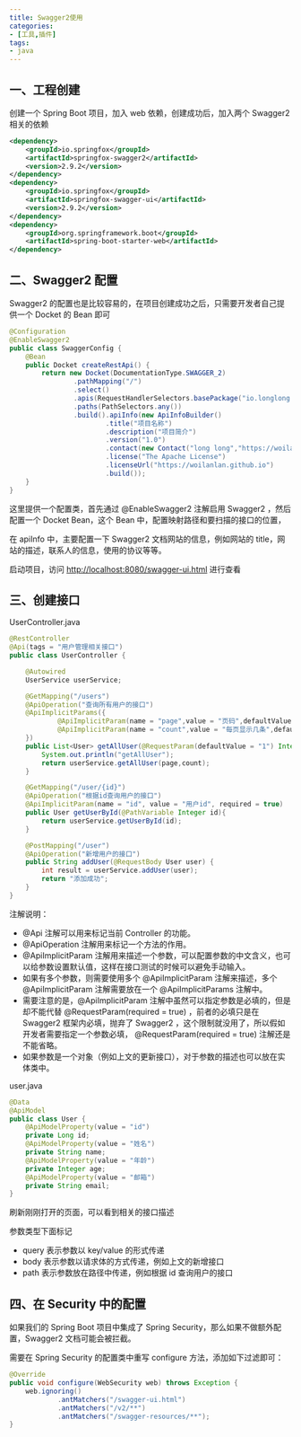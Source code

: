 ```yaml
---
title: Swagger2使用
categories:
- [工具,插件]
tags:
- java
---
```


## 一、工程创建

创建一个 Spring Boot 项目，加入 web 依赖，创建成功后，加入两个 Swagger2 相关的依赖

```xml
<dependency>
    <groupId>io.springfox</groupId>
    <artifactId>springfox-swagger2</artifactId>
    <version>2.9.2</version>
</dependency>
<dependency>
    <groupId>io.springfox</groupId>
    <artifactId>springfox-swagger-ui</artifactId>
    <version>2.9.2</version>
</dependency>
<dependency>
    <groupId>org.springframework.boot</groupId>
    <artifactId>spring-boot-starter-web</artifactId>
</dependency>
```

## 二、Swagger2 配置

Swagger2 的配置也是比较容易的，在项目创建成功之后，只需要开发者自己提供一个 Docket 的 Bean 即可

```java
@Configuration
@EnableSwagger2
public class SwaggerConfig {
    @Bean
    public Docket createRestApi() {
        return new Docket(DocumentationType.SWAGGER_2)
                .pathMapping("/")
                .select()
                .apis(RequestHandlerSelectors.basePackage("io.longlong.controller"))
                .paths(PathSelectors.any())
                .build().apiInfo(new ApiInfoBuilder()
                        .title("项目名称")
                        .description("项目简介")
                        .version("1.0")
                        .contact(new Contact("long long","https://woilanlan.github.io","test@gmail.com"))
                        .license("The Apache License")
                        .licenseUrl("https://woilanlan.github.io")
                        .build());
    }
}
```

这里提供一个配置类，首先通过 @EnableSwagger2 注解启用 Swagger2 ，然后配置一个 Docket Bean，这个 Bean 中，配置映射路径和要扫描的接口的位置，

在 apiInfo 中，主要配置一下 Swagger2 文档网站的信息，例如网站的 title，网站的描述，联系人的信息，使用的协议等等。

启动项目，访问 <http://localhost:8080/swagger-ui.html> 进行查看

## 三、创建接口

UserController.java

```java
@RestController
@Api(tags = "用户管理相关接口")
public class UserController {

    @Autowired
    UserService userService;

    @GetMapping("/users")
    @ApiOperation("查询所有用户的接口")
    @ApiImplicitParams({
            @ApiImplicitParam(name = "page",value = "页码",defaultValue = "1"),
            @ApiImplicitParam(name = "count",value = "每页显示几条",defaultValue = "5")
    })
    public List<User> getAllUser(@RequestParam(defaultValue = "1") Integer page, @RequestParam(defaultValue = "5") Integer count){
        System.out.println("getAllUser");
        return userService.getAllUser(page,count);
    }

    @GetMapping("/user/{id}")
    @ApiOperation("根据id查询用户的接口")
    @ApiImplicitParam(name = "id", value = "用户id", required = true)
    public User getUserById(@PathVariable Integer id){
        return userService.getUserById(id);
    }

    @PostMapping("/user")
    @ApiOperation("新增用户的接口")
    public String addUser(@RequestBody User user) {
        int result = userService.addUser(user);
        return "添加成功";
    }
}
```

注解说明：

- @Api 注解可以用来标记当前 Controller 的功能。
- @ApiOperation 注解用来标记一个方法的作用。
- @ApiImplicitParam 注解用来描述一个参数，可以配置参数的中文含义，也可以给参数设置默认值，这样在接口测试的时候可以避免手动输入。
- 如果有多个参数，则需要使用多个 @ApiImplicitParam 注解来描述，多个 @ApiImplicitParam 注解需要放在一个 @ApiImplicitParams 注解中。
- 需要注意的是，@ApiImplicitParam 注解中虽然可以指定参数是必填的，但是却不能代替 @RequestParam(required = true) ，前者的必填只是在 Swagger2 框架内必填，抛弃了 Swagger2 ，这个限制就没用了，所以假如开发者需要指定一个参数必填， @RequestParam(required = true) 注解还是不能省略。
- 如果参数是一个对象（例如上文的更新接口），对于参数的描述也可以放在实体类中。

user.java

```java
@Data
@ApiModel
public class User {
    @ApiModelProperty(value = "id")
    private Long id;
    @ApiModelProperty(value = "姓名")
    private String name;
    @ApiModelProperty(value = "年龄")
    private Integer age;
    @ApiModelProperty(value = "邮箱")
    private String email;
}
```

刷新刚刚打开的页面，可以看到相关的接口描述

参数类型下面标记

- query 表示参数以 key/value 的形式传递
- body 表示参数以请求体的方式传递，例如上文的新增接口
- path 表示参数放在路径中传递，例如根据 id 查询用户的接口

## 四、在 Security 中的配置

如果我们的 Spring Boot 项目中集成了 Spring Security，那么如果不做额外配置，Swagger2 文档可能会被拦截。

需要在 Spring Security 的配置类中重写 configure 方法，添加如下过滤即可：

```java
@Override
public void configure(WebSecurity web) throws Exception {
    web.ignoring()
            .antMatchers("/swagger-ui.html")
            .antMatchers("/v2/**")
            .antMatchers("/swagger-resources/**");
}
```
